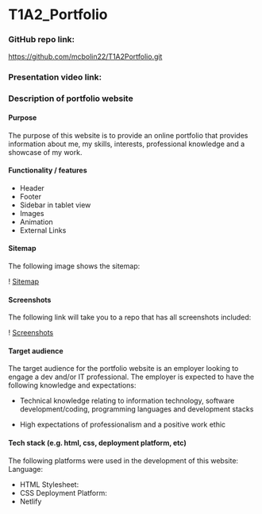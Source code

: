 # T1A2_Portfolio

### GitHub repo link:
https://github.com/mcbolin22/T1A2Portfolio.git

### Presentation video link:


### Description of portfolio website
#### Purpose 
The purpose of this website is to provide an online portfolio that provides information about me, my skills, interests, professional knowledge and a showcase of my work.

#### Functionality / features
- Header
- Footer
- Sidebar in tablet view
- Images
- Animation
- External Links

#### Sitemap
The following image shows the sitemap:

! [Sitemap](./ppt/images/Sitemap.png)

#### Screenshots
The following link will take you to a repo that has all screenshots included:

! [Screenshots]()

#### Target audience
The target audience for the portfolio website is an employer looking to engage a dev and/or IT professional. The employer is expected to have the following knowledge and expectations:

- Technical knowledge relating to information technology, software development/coding, programming languages and development stacks

- High expectations of professionalism and a positive work ethic

#### Tech stack (e.g. html, css, deployment platform, etc)
The following platforms were used in the development of this website:
Language:
- HTML
Stylesheet:
- CSS
Deployment Platform:
- Netlify